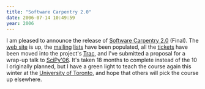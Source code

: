 ```yaml
---
title: "Software Carpentry 2.0"
date: 2006-07-14 10:49:59
year: 2006
---
```

I am pleased to announce the release of <a href="http://swc.scipy.org">Software Carpentry 2.0</a> (Final).  The <a href="http://swc.scipy.org">web site</a> is up, the <a href="https://www.swc.scipy.org/pipermail/announce/">mailing</a> <a href="https://www.swc.scipy.org/pipermail/dev/">lists</a> have been populated, all the <a href="http://projects.scipy.org/swc/report/1">tickets</a> have been moved into the project's <a href="http://projects.scipy.org/swc">Trac</a>, and I've submitted a proposal for a wrap-up talk to <a href="http://www.scipy.org/SciPy2006">SciPy'06</a>. It's taken 18 months to complete instead of the 10 I originally planned, but I have a green light to teach the course again this winter at the <a href="http://www.utoronto.ca">University of Toronto</a>, and hope that others will pick the course up elsewhere.
